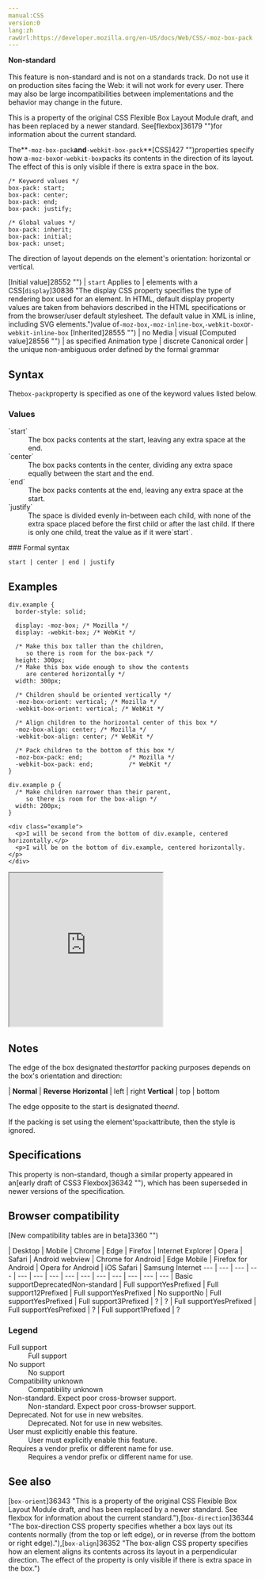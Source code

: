 ```yaml
---
manual:CSS
version:0
lang:zh
rawUrl:https://developer.mozilla.org/en-US/docs/Web/CSS/-moz-box-pack
---
```






**Non-standard**<br></br>This feature is non-standard and is not on a standards track. Do not use it on production sites facing the Web: it will not work for every user. There may also be large incompatibilities between implementations and the behavior may change in the future.





This is a property of the original CSS Flexible Box Layout Module draft, and has been replaced by a newer standard. See[flexbox]36179 "")for information about the current standard.



The**`-moz-box-pack`**and**`-webkit-box-pack`**[CSS]427 "")properties specify how a`-moz-box`or`-webkit-box`packs its contents in the direction of its layout. The effect of this is only visible if there is extra space in the box.


```
/* Keyword values */
box-pack: start;
box-pack: center;
box-pack: end;
box-pack: justify;

/* Global values */
box-pack: inherit;
box-pack: initial;
box-pack: unset;
```


The direction of layout depends on the element&#39;s orientation: horizontal or vertical.


[Initial value]28552 "") | `start` 
Applies to | elements with a CSS[`display`]30836 "The display CSS property specifies the type of rendering box used for an element. In HTML, default display property values are taken from behaviors described in the HTML specifications or from the browser/user default stylesheet. The default value in XML is inline, including SVG elements.")value of`-moz-box`,`-moz-inline-box`,`-webkit-box`or`-webkit-inline-box` 
[Inherited]28555 "") | no 
Media | visual 
[Computed value]28556 "") | as specified 
Animation type | discrete 
Canonical order | the unique non-ambiguous order defined by the formal grammar 


## Syntax<a name="Syntax"></a>


The`box-pack`property is specified as one of the keyword values listed below.


### Values<a name="Values"></a>
<dl><dt id=''>`start`</dt><dd>The box packs contents at the start, leaving any extra space at the end.</dd><dt id=''>`center`</dt><dd>The box packs contents in the center, dividing any extra space equally between the start and the end.</dd><dt id=''>`end`</dt><dd>The box packs contents at the end, leaving any extra space at the start.</dd><dt id=''>`justify`</dt><dd>The space is divided evenly in-between each child, with none of the extra space placed before the first child or after the last child. If there is only one child, treat the value as if it were`start`.</dd></dl>
### Formal syntax<a name="Formal_syntax"></a>

```
start | center | end | justify
```

## Examples<a name="Examples"></a>

```
div.example {
  border-style: solid;

  display: -moz-box; /* Mozilla */
  display: -webkit-box; /* WebKit */

  /* Make this box taller than the children, 
     so there is room for the box-pack */
  height: 300px;
  /* Make this box wide enough to show the contents 
     are centered horizontally */
  width: 300px;
  
  /* Children should be oriented vertically */
  -moz-box-orient: vertical; /* Mozilla */
  -webkit-box-orient: vertical; /* WebKit */

  /* Align children to the horizontal center of this box */
  -moz-box-align: center; /* Mozilla */
  -webkit-box-align: center; /* WebKit */

  /* Pack children to the bottom of this box */
  -moz-box-pack: end;             /* Mozilla */
  -webkit-box-pack: end;          /* WebKit */
}

div.example p {
  /* Make children narrower than their parent,
     so there is room for the box-align */
  width: 200px;
}
```

```
<div class="example">
  <p>I will be second from the bottom of div.example, centered horizontally.</p>
  <p>I will be on the bottom of div.example, centered horizontally.</p>
</div>
```


<iframe src='https://mdn.mozillademos.org/en-US/docs/Web/CSS/box-pack$samples/Examples?revision=1348588' width='310' height='310'></iframe>



## Notes<a name="Notes"></a>


The edge of the box designated the*start*for packing purposes depends on the box&#39;s orientation and direction:


 | **Normal** | **Reverse** 
**Horizontal** | left | right 
**Vertical** | top | bottom 



The edge opposite to the start is designated the*end*.



If the packing is set using the element&#39;s`pack`attribute, then the style is ignored.


## Specifications<a name="Specifications"></a>


This property is non-standard, though a similar property appeared in an[early draft of CSS3 Flexbox]36342 ""), which has been superseded in newer versions of the specification.


## Browser compatibility<a name="Browser_compatibility"></a>
[New compatibility tables are in beta<i></i>]3360 "")

 | <abbr>Desktop<i></i></abbr> | <abbr>Mobile<i></i></abbr> 
 | <abbr>Chrome<i></i></abbr> | <abbr>Edge<i></i></abbr> | <abbr>Firefox<i></i></abbr> | <abbr>Internet Explorer<i></i></abbr> | <abbr>Opera<i></i></abbr> | <abbr>Safari<i></i></abbr> | <abbr>Android webview<i></i></abbr> | <abbr>Chrome for Android<i></i></abbr> | <abbr>Edge Mobile<i></i></abbr> | <abbr>Firefox for Android<i></i></abbr> | <abbr>Opera for Android<i></i></abbr> | <abbr>iOS Safari<i></i></abbr> | <abbr>Samsung Internet<i></i></abbr> 
 ---  |  ---  |  ---  |  ---  |  ---  |  ---  |  ---  |  ---  |  ---  |  ---  |  ---  |  ---  |  ---  |  ---  | 
Basic support<abbr>Deprecated<i></i></abbr><abbr>Non-standard<i></i></abbr> | <abbr>Full support</abbr>Yes<abbr>Prefixed<i></i></abbr> | <abbr>Full support</abbr>12<abbr>Prefixed<i></i></abbr> | <abbr>Full support</abbr>Yes<abbr>Prefixed<i></i></abbr> | <abbr>No support</abbr>No | <abbr>Full support</abbr>Yes<abbr>Prefixed<i></i></abbr> | <abbr>Full support</abbr>3<abbr>Prefixed<i></i></abbr> | <abbr>?</abbr> | <abbr>?</abbr> | <abbr>Full support</abbr>Yes<abbr>Prefixed<i></i></abbr> | <abbr>Full support</abbr>Yes<abbr>Prefixed<i></i></abbr> | <abbr>?</abbr> | <abbr>Full support</abbr>1<abbr>Prefixed<i></i></abbr> | <abbr>?</abbr> 


### Legend<a name="Legend"></a>
<dl><dt id=''><abbr>Full support</abbr></dt><dd>Full support</dd><dt id=''><abbr>No support</abbr></dt><dd>No support</dd><dt id=''><abbr>Compatibility unknown</abbr></dt><dd>Compatibility unknown</dd><dt id=''><abbr>Non-standard. Expect poor cross-browser support.<i></i></abbr></dt><dd>Non-standard. Expect poor cross-browser support.</dd><dt id=''><abbr>Deprecated. Not for use in new websites.<i></i></abbr></dt><dd>Deprecated. Not for use in new websites.</dd><dt id=''><abbr>User must explicitly enable this feature.<i></i></abbr></dt><dd>User must explicitly enable this feature.</dd><dt id=''><abbr>Requires a vendor prefix or different name for use.<i></i></abbr></dt><dd>Requires a vendor prefix or different name for use.</dd></dl>

## See also<a name="See_also"></a>


[`box-orient`]36343 "This is a property of the original CSS Flexible Box Layout Module draft, and has been replaced by a newer standard. See flexbox for information about the current standard."),[`box-direction`]36344 "The box-direction CSS property specifies whether a box lays out its contents normally (from the top or left edge), or in reverse (from the bottom or right edge)."),[`box-align`]36352 "The box-align CSS property specifies how an element aligns its contents across its layout in a perpendicular direction. The effect of the property is only visible if there is extra space in the box.")





